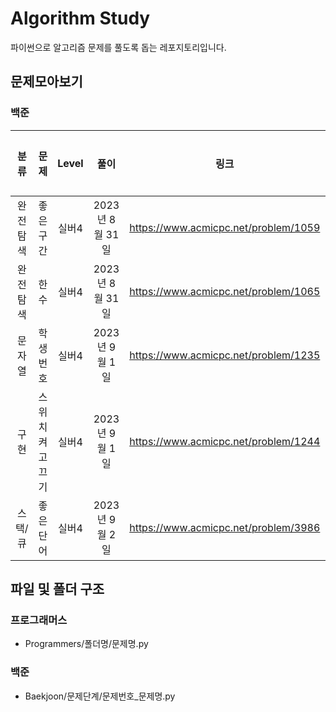 # Algorithm Study
파이썬으로 알고리즘 문제를 풀도록 돕는 레포지토리입니다.

## 문제모아보기
### 백준
|분류    |문제           |Level|풀이          |링크                                |완료여부|
|:------:|:-------------:|:---:|:-------------:|:----------------------------------:|:-------:|
|완전탐색|좋은구간        |실버4|2023년 8월 31일|https://www.acmicpc.net/problem/1059|○      |
|완전탐색|한수            |실버4|2023년 8월 31일|https://www.acmicpc.net/problem/1065|○      |
|문자열  |학생번호        |실버4|2023년 9월 1일 |https://www.acmicpc.net/problem/1235|○      |
|구현    |스위치 켜고 끄기|실버4|2023년 9월 1일 |https://www.acmicpc.net/problem/1244|○      |
|스택/큐 |좋은 단어       |실버4|2023년 9월 2일 |https://www.acmicpc.net/problem/3986|○      |

## 파일 및 폴더 구조
### 프로그래머스
- Programmers/폴더명/문제명.py

### 백준
- Baekjoon/문제단계/문제번호_문제명.py

